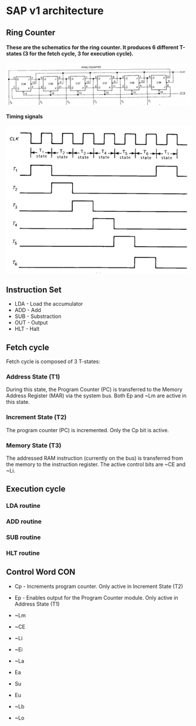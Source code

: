 # SAP v1 architecture

## Ring Counter
#### These are the schematics for the ring counter. It produces 6 different T-states (3 for the fetch cycle, 3 for execution cycle).
![Schematics](img/ring_counter_2.PNG "Ring counter schematics")


#### Timing signals
![Timing signals](img/ring_counter.PNG "Timing signals")



## Instruction Set
* LDA - Load the accumulator
* ADD - Add
* SUB - Substraction
* OUT - Output
* HLT - Halt

## Fetch cycle
Fetch cycle is composed of 3 T-states:
### Address State (T1)
During this state, the Program Counter (PC) is transferred to the Memory Address Register (MAR) via the system bus. Both Ep and ~Lm are active in this state.

### Increment State (T2)
The program counter (PC) is incremented. Only the Cp bit is active.

### Memory State (T3)
The addressed RAM instruction (currently on the bus) is transferred from the memory to the instruction register. The active control bits are ~CE and ~Li.

## Execution cycle
### LDA routine
### ADD routine
### SUB routine
### HLT routine

## Control Word CON
* Cp - Increments program counter. Only active in Increment State (T2)
* Ep - Enables output for the Program Counter module. Only active in Address State (T1)
* ~Lm
* ~CE

* ~Li
* ~Ei
* ~La
* Ea

* Su
* Eu
* ~Lb
* ~Lo

